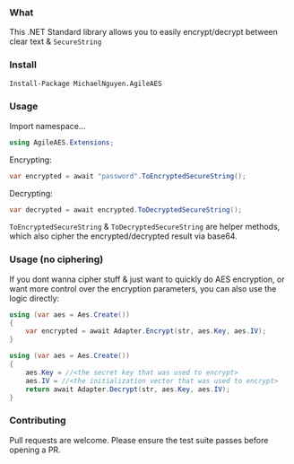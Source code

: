 ### What
This .NET Standard library allows you to easily encrypt/decrypt between clear text & `SecureString`

<TODO NUGET URL>

### Install
```bash
Install-Package MichaelNguyen.AgileAES
```

### Usage
Import namespace...
```c#
using AgileAES.Extensions;
```

Encrypting:
```c#
var encrypted = await "password".ToEncryptedSecureString();
```

Decrypting:
```c#
var decrypted = await encrypted.ToDecryptedSecureString();
```

`ToEncryptedSecureString` & `ToDecryptedSecureString` are helper methods, which also cipher the encrypted/decrypted result via base64.

### Usage (no ciphering)
If you dont wanna cipher stuff & just want to quickly do AES encryption, or want more control over the encryption parameters, you can also use the logic directly:
```c#
using (var aes = Aes.Create())
{
    var encrypted = await Adapter.Encrypt(str, aes.Key, aes.IV);
}
```
```c#
using (var aes = Aes.Create())
{
    aes.Key = //<the secret key that was used to encrypt>
    aes.IV = //<the initialization vector that was used to encrypt>
    return await Adapter.Decrypt(str, aes.Key, aes.IV);
}
```

### Contributing
Pull requests are welcome. Please ensure the test suite passes before opening a PR.
